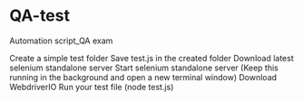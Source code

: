 # QA-test
Automation script_QA exam

Create a simple test folder
Save test.js in the created folder
Download latest selenium standalone server
Start selenium standalone server (Keep this running in the background and open a new terminal window)
Download WebdriverIO
Run your test file (node test.js)
